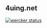 ## 4uing.net

[![wercker status](https://app.wercker.com/status/48b9d11ebea705ad30fe4059d6b88ef4/s "wercker status")](https://app.wercker.com/project/bykey/48b9d11ebea705ad30fe4059d6b88ef4)

